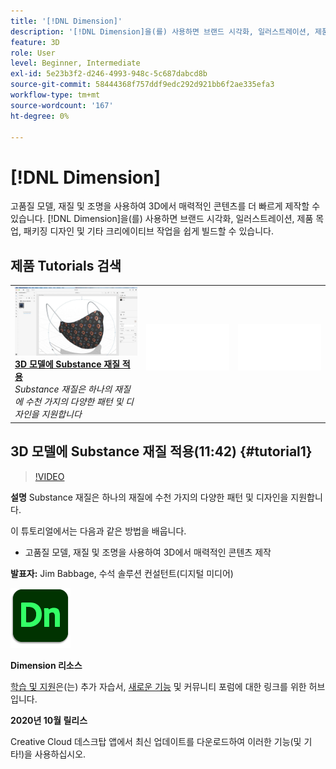 ```yaml
---
title: '[!DNL Dimension]'
description: '[!DNL Dimension]을(를) 사용하면 브랜드 시각화, 일러스트레이션, 제품 목업, 패키징 디자인 및 기타 크리에이티브 작업을 쉽게 빌드할 수 있습니다.'
feature: 3D
role: User
level: Beginner, Intermediate
exl-id: 5e23b3f2-d246-4993-948c-5c687dabcd8b
source-git-commit: 58444368f757ddf9edc292d921bb6f2ae335efa3
workflow-type: tm+mt
source-wordcount: '167'
ht-degree: 0%

---
```


# [!DNL Dimension]

고품질 모델, 재질 및 조명을 사용하여 3D에서 매력적인 콘텐츠를 더 빠르게 제작할 수 있습니다. [!DNL Dimension]을(를) 사용하면 브랜드 시각화, 일러스트레이션, 제품 목업, 패키징 디자인 및 기타 크리에이티브 작업을 쉽게 빌드할 수 있습니다.

## 제품 Tutorials 검색

<table style="table-layout:fixed">
<tr>
 <td>
   <a href="dimension.md#tutorial1">
      <img alt="3D 모델에 Substance 재질 적용" src="../assets/dimension_substanceAndGraphics_babbage_thumbnail.jpg" />
   </a>
    <div>
   <a href="dimension.md#tutorial1"><strong>3D 모델에 Substance 재질 적용</strong></a>
    </div>
    <em>Substance 재질은 하나의 재질에 수천 가지의 다양한 패턴 및 디자인을 지원합니다</em>
    <br>
  </td>
  <td>
    <img alt="스페이서" src="../assets/Whitespacer.png" />
    <div>
    <br>
  </td>
  <td>
    <img alt="스페이서" src="../assets/Whitespacer.png" />
    <div>
    <br>
  </td>
</tr>
</table>

## 3D 모델에 Substance 재질 적용(11:42) {#tutorial1}

>[!VIDEO](https://video.tv.adobe.com/v/326944?hidetitle=true)

**설명**
Substance 재질은 하나의 재질에 수천 가지의 다양한 패턴 및 디자인을 지원합니다.

이 튜토리얼에서는 다음과 같은 방법을 배웁니다.
* 고품질 모델, 재질 및 조명을 사용하여 3D에서 매력적인 콘텐츠 제작

**발표자:**
Jim Babbage, 수석 솔루션 컨설턴트(디지털 미디어)

![Dimension 로고](../assets/dn_appicon_96.png)

**Dimension 리소스**

[학습 및 지원](https://helpx.adobe.com/kr/support/dimension.html)은(는) 추가 자습서, [새로운 기능](https://helpx.adobe.com/kr/dimension/user-guide.html/dimension/using/whats-new.ug.html) 및 커뮤니티 포럼에 대한 링크를 위한 허브입니다.

**2020년 10월 릴리스**

Creative Cloud 데스크탑 앱에서 최신 업데이트를 다운로드하여 이러한 기능(및 기타!)을 사용하십시오.

